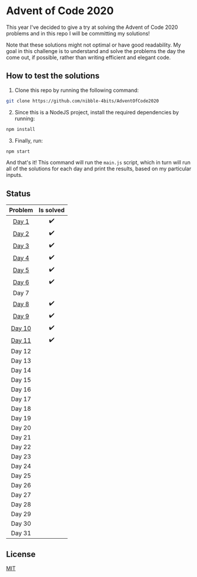 # Advent of Code 2020

This year I've decided to give a try at solving the Advent of Code 2020 problems and in this repo I will be committing my solutions!

Note that these solutions might not optimal or have good readability. My goal in this challenge is to understand and solve the problems the day the come out, if possible, rather than writing efficient and elegant code.

## How to test the solutions

1. Clone this repo by running the following command:

```sh
git clone https://github.com/nibble-4bits/AdventOfCode2020
```

2. Since this is a NodeJS project, install the required dependencies by running:

```sh
npm install
```

3. Finally, run:

```sh
npm start
```

And that's it! This command will run the `main.js` script, which in turn will run all of the solutions for each day and print the results, based on my particular inputs.

## Status

|                                    Problem                                     |     Is solved      |
| :----------------------------------------------------------------------------: | :----------------: |
|  [Day 1](https://github.com/nibble-4bits/AdventOfCode2020/tree/main/src/day1)  | :heavy_check_mark: |
|  [Day 2](https://github.com/nibble-4bits/AdventOfCode2020/tree/main/src/day2)  | :heavy_check_mark: |
|  [Day 3](https://github.com/nibble-4bits/AdventOfCode2020/tree/main/src/day3)  | :heavy_check_mark: |
|  [Day 4](https://github.com/nibble-4bits/AdventOfCode2020/tree/main/src/day4)  | :heavy_check_mark: |
|  [Day 5](https://github.com/nibble-4bits/AdventOfCode2020/tree/main/src/day5)  | :heavy_check_mark: |
|  [Day 6](https://github.com/nibble-4bits/AdventOfCode2020/tree/main/src/day6)  | :heavy_check_mark: |
|                                     Day 7                                      |
|  [Day 8](https://github.com/nibble-4bits/AdventOfCode2020/tree/main/src/day8)  | :heavy_check_mark: |
|  [Day 9](https://github.com/nibble-4bits/AdventOfCode2020/tree/main/src/day9)  | :heavy_check_mark: |
| [Day 10](https://github.com/nibble-4bits/AdventOfCode2020/tree/main/src/day10) | :heavy_check_mark: |
| [Day 11](https://github.com/nibble-4bits/AdventOfCode2020/tree/main/src/day11) | :heavy_check_mark: |
|                                     Day 12                                     |                    |
|                                     Day 13                                     |                    |
|                                     Day 14                                     |                    |
|                                     Day 15                                     |                    |
|                                     Day 16                                     |                    |
|                                     Day 17                                     |                    |
|                                     Day 18                                     |                    |
|                                     Day 19                                     |                    |
|                                     Day 20                                     |                    |
|                                     Day 21                                     |                    |
|                                     Day 22                                     |                    |
|                                     Day 23                                     |                    |
|                                     Day 24                                     |                    |
|                                     Day 25                                     |                    |
|                                     Day 26                                     |                    |
|                                     Day 27                                     |                    |
|                                     Day 28                                     |                    |
|                                     Day 29                                     |                    |
|                                     Day 30                                     |                    |
|                                     Day 31                                     |                    |

## License

[MIT](https://choosealicense.com/licenses/mit/)
